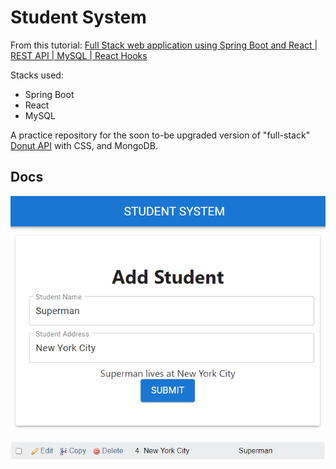 # Student System
From this tutorial: [Full Stack web application using Spring Boot and React | REST API | MySQL | React Hooks](https://youtu.be/O_XL9oQ1_To)

Stacks used:
- Spring Boot
- React
- MySQL

A practice repository for the soon to-be upgraded version of "full-stack" [Donut API](https://github.com/emmanuel-dev000/Donut-API) with CSS, and MongoDB.

## Docs

![Frontend](https://github.com/emmanuel-dev000/Student-System/blob/master/docs/react%20front%20end.PNG?raw=true)

![Database](https://github.com/emmanuel-dev000/Student-System/blob/master/docs/mysql%20database.PNG?raw=true)
